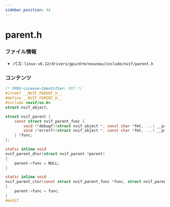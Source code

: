 ```yaml
---
sidebar_position: 44
---
```

# parent.h

### ファイル情報

- パス: `linux-v6.12/drivers/gpu/drm/nouveau/include/nvif/parent.h`

### コンテンツ

```h
/* SPDX-License-Identifier: MIT */
#ifndef __NVIF_PARENT_H__
#define __NVIF_PARENT_H__
#include <nvif/os.h>
struct nvif_object;

struct nvif_parent {
	const struct nvif_parent_func {
		void (*debugf)(struct nvif_object *, const char *fmt, ...) __printf(2, 3);
		void (*errorf)(struct nvif_object *, const char *fmt, ...) __printf(2, 3);
	} *func;
};

static inline void
nvif_parent_dtor(struct nvif_parent *parent)
{
	parent->func = NULL;
}

static inline void
nvif_parent_ctor(const struct nvif_parent_func *func, struct nvif_parent *parent)
{
	parent->func = func;
}
#endif

```
